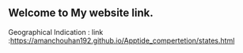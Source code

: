 ## Welcome to My website link.
Geographical Indication : link :https://amanchouhan192.github.io/Apptide_compertetion/states.html

